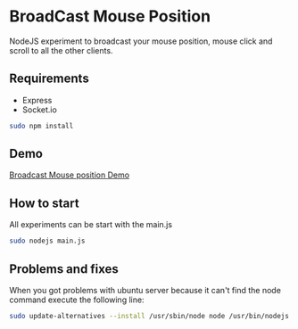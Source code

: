 BroadCast Mouse Position
=========
NodeJS experiment to broadcast your mouse position, mouse click and scroll to all the other clients.

Requirements
----
  - Express
  - Socket.io
  
  ```sh
sudo npm install
```

Demo
----
[Broadcast Mouse position Demo](http://dutchprogrammer.nl:9002/)


How to start
----
  All experiments can be start with the main.js
```sh
sudo nodejs main.js
```
  
Problems and fixes
----

When you got problems with ubuntu server because it can't find the node command execute the following line:

```sh
sudo update-alternatives --install /usr/sbin/node node /usr/bin/nodejs 99
```
